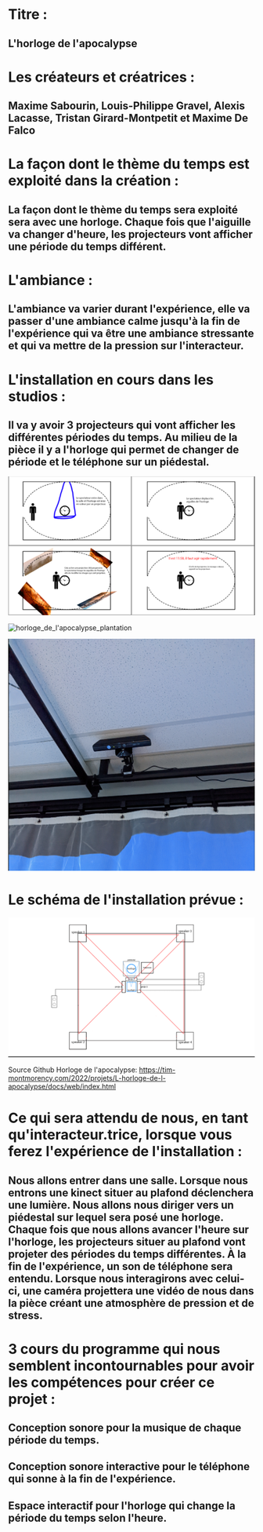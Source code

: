 # Titre : 
## L'horloge de l'apocalypse

# Les créateurs et créatrices : 
## Maxime Sabourin, Louis-Philippe Gravel, Alexis Lacasse, Tristan Girard-Montpetit et Maxime De Falco

# La façon dont le thème du temps est exploité dans la création :

## La façon dont le thème du temps sera exploité sera avec une horloge. Chaque fois que l'aiguille va changer d'heure, les projecteurs vont afficher une période du temps différent.

# L'ambiance :

## L'ambiance va varier durant l'expérience, elle va passer d'une ambiance calme jusqu'à la fin de l'expérience qui va être une ambiance stressante et qui va mettre de la pression sur l'interacteur. 

# L'installation en cours dans les studios :
## Il va y avoir 3 projecteurs qui vont afficher les différentes périodes du temps. Au milieu de la pièce il y a l'horloge qui permet de changer de période et le téléphone sur un piédestal.

![horloge_de_l'apocalypse_installation](../Medias/Photos/installation_horloge_de_l'apocalypse.PNG)


![horloge_de_l'apocalypse_plantation](../Medias/Photos/horloge_de_l'apocalypse_lumiere_et_projecteur.png)


![horloge_de_l'apocalypse_plantation](../Medias/Photos/horloge_de_l'apocalypse_kinect.png)


# Le schéma de l'installation prévue :

![horloge_de_l'apocalypse_plantation](../Medias/Photos/plantation_horloge_de_l'apocalypse.PNG)

Source Github Horloge de l'apocalypse: https://tim-montmorency.com/2022/projets/L-horloge-de-l-apocalypse/docs/web/index.html

# Ce qui sera attendu de nous, en tant qu'interacteur.trice, lorsque vous ferez l'expérience de l'installation :

## Nous allons entrer dans une salle. Lorsque nous entrons une kinect situer au plafond déclenchera une lumière. Nous allons nous diriger vers un piédestal sur lequel sera posé une horloge. Chaque fois que nous allons avancer l'heure sur l'horloge, les projecteurs situer au plafond vont projeter des périodes du temps différentes. À la fin de l'expérience, un son de téléphone sera entendu. Lorsque nous interagirons avec celui-ci, une caméra projettera une vidéo de nous dans la pièce créant une atmosphère de pression et de stress. 

# 3 cours du programme qui nous semblent incontournables pour avoir les compétences pour créer ce projet :

## Conception sonore pour la musique de chaque période du temps.
## Conception sonore interactive pour le téléphone qui sonne à la fin de l'expérience.
## Espace interactif pour l'horloge qui change la période du temps selon l'heure.

